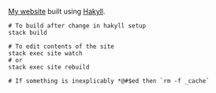 [My website](https://www.slamecka.cz/) built using
[Hakyll](https://jaspervdj.be/hakyll/).

    # To build after change in hakyll setup
    stack build

    # To edit contents of the site
    stack exec site watch
    # or
    stack exec site rebuild

    # If something is inexplicably *@#$ed then `rm -f _cache`
